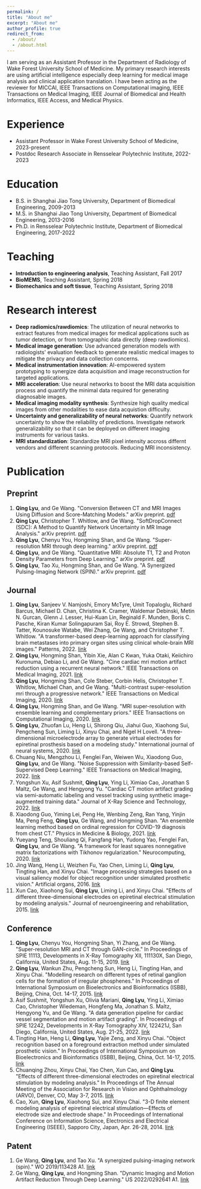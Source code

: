```yaml
---
permalink: /
title: "About me"
excerpt: "About me"
author_profile: true
redirect_from: 
  - /about/
  - /about.html
---
```


I am serving as an Assistant Professor in the Department of Radiology of Wake Forest University School of Medicine. My primary research interests are using artificial intelligence especially deep learning for medical image analysis and clinical application translation. I have been acting as the reviewer for MICCAI, IEEE Transactions on Computational imaging, IEEE Transactions on Medical Imaging, IEEE Journal of Biomedical and Health Informatics, IEEE Access, and Medical Physics.

Experience
======
* Assistant Professor in Wake Forest University School of Medicine, 2023-present
* Postdoc Research Associate in Rensselear Polytechnic Institute, 2022-2023

Education
======
* B.S. in Shanghai Jiao Tong University, Department of Biomedical Engineering, 2009-2013
* M.S. in Shanghai Jiao Tong University, Department of Biomedical Engineering, 2013-2016
* Ph.D. in Rensselear Polytechnic Institute, Department of Biomedical Engineering, 2017-2022

Teaching
======
* **Introduction to engineering analysis**, Teaching Assistant, Fall 2017
* **BioMEMS**, Teaching Assistant, Spring 2018
* **Biomechanics and soft tissue**, Teaching Assistant, Spring 2018

Research interest
======
* **Deep radiomics/rawdiomics**: The utilization of neural networks to extract features from medical images for medical applications such as tumor detection, or from tomographic data directly (deep rawdiomics). 
* **Medical image generation**: Use advanced generation models with radiologists' evaluation feedback to generate realistic medical images to mitigate the privacy and data collection concerns.
* **Medical instrumentation innovation**: AI-empowered system prototyping to synergize data acquisition and image reconstruction for targeted applications. 
* **MRI acceleration**: Use neural networks to boost the MRI data acquisition process and quantify the minimal data required for generating diagnosable images.
* **Medical imaging modality synthesis**: Synthesize high quality medical images from other modalities to ease data acquistion difficulty.
* **Uncertainty and generalizability of neural networks**: Quantify network uncertainty to show the reliability of predictions. Investigate network generalizability so that it can be deployed on different imaging instruments for various tasks.
* **MRI standardization**: Standardize MRI pixel intensity accross differnt vendors and different scanning protocols. Reducing MRI inconsistency.

Publication
======

Preprint
------
1. **Qing Lyu**, and Ge Wang. "Conversion Between CT and MRI Images Using Diffusion and Score-Matching Models." arXiv preprint. [pdf](https://https://arxiv.org/pdf/2209.12104.pdf)
2. **Qing Lyu**, Christopher T. Whitlow, and Ge Wang. "SoftDropConnect (SDC): A Method to Quantify Network Uncertainty in MR Image Analysis." arXiv preprint. [pdf](https://arxiv.org/pdf/2201.08418.pdf)
3. **Qing Lyu**, Chenyu You, Hongming Shan, and Ge Wang. "Super-resolution MRI through deep learning." arXiv preprint. [pdf](https://arxiv.org/ftp/arxiv/papers/1810/1810.06776.pdf)
4. **Qing Lyu**, and Ge Wang. "Quantitative MRI: Absolute T1, T2 and Proton Density Parameters from Deep Learning." arXiv preprint. [pdf](https://arxiv.org/ftp/arxiv/papers/1806/1806.07453.pdf)
5. **Qing Lyu**, Tao Xu, Hongming Shan, and Ge Wang. "A Synergized Pulsing-Imaging Network (SPIN)." arXiv preprint. [pdf](https://arxiv.org/ftp/arxiv/papers/1805/1805.12006.pdf)

Journal
------
1. **Qing Lyu**, Sanjeev V. Namjoshi, Emory McTyre, Umit Topaloglu, Richard Barcus, Michael D. Chan, Christina K. Cramer, Waldemar Debinski, Metin N. Gurcan, Glenn J. Lesser, Hui-Kuan Lin, Reginald F. Munden, Boris C. Pasche, Kiran Kumar Solingapuram Sai, Roy E. Strowd, Stephen B. Tatter, Kounosuke Watabe, Wei Zhang, Ge Wang, and Christopher T. Whitlow. "A transformer-based deep-learning approach for classifying brain metastases into primary organ sites using clinical whole-brain MRI images." Patterns, 2022. [link](https://www.cell.com/patterns/fulltext/S2666-3899(22)00238-0)
2. **Qing Lyu**, Hongming Shan, Yibin Xie, Alan C Kwan, Yuka Otaki, Keiichiro Kuronuma, Debiao Li, and Ge Wang. "Cine cardiac mri motion artifact reduction using a recurrent neural network." IEEE Transactions on Medical Imaging, 2021. [link](https://ieeexplore.ieee.org/abstract/document/9405626)
3. **Qing Lyu**, Hongming Shan, Cole Steber, Corbin Helis, Christopher T. Whitlow, Michael Chan, and Ge Wang. "Multi-contrast super-resolution mri through a progressive network." IEEE Transactions on Medical Imaging, 2020. [link](https://ieeexplore.ieee.org/abstract/document/9001105)
4. **Qing Lyu**, Hongming Shan, and Ge Wang. "MRI super-resolution with ensemble learning and complementary priors." IEEE Transactions on Computational Imaging, 2020. [link](https://ieeexplore.ieee.org/abstract/document/8950304)
5. **Qing Lyu**, Zhuofan Lu, Heng Li, Shirong Qiu, Jiahui Guo, Xiaohong Sui, Pengcheng Sun, Liming Li, Xinyu Chai, and Nigel H Lovell. "A three-dimensional microelectrode array to generate virtual electrodes for epiretinal prosthesis based on a modeling study." International journal of neural systems, 2020. [link](https://www.worldscientific.com/doi/abs/10.1142/S0129065720500069)
6. Chuang Niu, Mengzhou Li, Fenglei Fan, Weiwen Wu, Xiaodong Guo, **Qing Lyu**, and Ge Wang. "Noise Suppression with Similarity-based Self-Supervised Deep Learning." IEEE Transactions on Medical Imaging, 2022. [link](https://ieeexplore.ieee.org/abstract/document/9996422)
7. Yongshun Xu, Asif Sushmit, **Qing Lyu**, Ying Li, Ximiao Cao, Jonathan S Maltz, Ge Wang, and Hengyong Yu. "Cardiac CT motion artifact grading via semi-automatic labeling and vessel tracking using synthetic image-augmented training data." Journal of X-Ray Science and Technology, 2022. [link](https://content.iospress.com/articles/journal-of-x-ray-science-and-technology/xst211109)
8. Xiaodong Guo, Yiming Lei, Peng He, Wenbing Zeng, Ran Yang, Yinjin Ma, Peng Feng, **Qing Lyu**, Ge Wang, and Hongming Shan. "An ensemble learning method based on ordinal regression for COVID-19 diagnosis from chest CT." Physics in Medicine & Biology, 2021. [link](https://iopscience.iop.org/article/10.1088/1361-6560/ac34b2/meta)
9. Yueyang Teng, Shouliang Qi, Fangfang Han, Yudong Yao, Fenglei Fan, **Qing Lyu**, and Ge Wang. "A framework for least squares nonnegative matrix factorizations with Tikhonov regularization." Neurocomputing, 2020. [link](https://www.sciencedirect.com/science/article/abs/pii/S0925231220300217)
10. Jing Wang, Heng Li, Weizhen Fu, Yao Chen, Liming Li, **Qing Lyu**, Tingting Han, and Xinyu Chai. "Image processing strategies based on a visual saliency model for object recognition under simulated prosthetic vision." Artificial organs, 2016. [link](https://onlinelibrary.wiley.com/doi/abs/10.1111/aor.12498)
11. Xun Cao, Xiaohong Sui, **Qing Lyu**, Liming Li, and Xinyu Chai. "Effects of different three-dimensional electrodes on epiretinal electrical stimulation by modeling analysis." Journal of neuroengineering and rehabilitation, 2015. [link](https://jneuroengrehab.biomedcentral.com/articles/10.1186/s12984-015-0065-x)

Conference
------
1. **Qing Lyu**, Chenyu You, Hongming Shan, Yi Zhang, and Ge Wang. "Super-resolution MRI and CT through GAN-circle." In Proceedings of SPIE 11113, Developments in X-Ray Tomography XII, 111130X, San Diego, California, United States, Aug. 11-15, 2019. [link](https://www.spiedigitallibrary.org/conference-proceedings-of-spie/11113/111130X/Super-resolution-MRI-and-CT-through-GAN-CIRCLE/10.1117/12.2530592.short?webSyncID=9a0ce46e-9e6e-c7a4-9dab-6a0cbad05932&sessionGUID=9ad883c9-d902-bc99-93ce-d268bead49a2&SSO=1)
2. **Qing Lyu**, Wankun Zhu, Pengcheng Sun, Heng Li, Tingting Han, and Xinyu Chai. "Modelling research on different types of retinal ganglion cells for the formation of irregular phosphenes." In Proceedings of International Symposium on Bioelectronics and Bioinformatics (ISBB), Beijing, China, Oct. 14-17, 2015. [link](https://ieeexplore.ieee.org/abstract/document/7344950)
3. Asif Sushmit, Yongshun Xu, Olivia Mariani, **Qing Lyu**, Ying Li, Ximiao Cao, Christopher Wiedeman, Hongfeng Ma, Jonathan S. Maltz, Hengyong Yu, and Ge Wang. "A data generation pipeline for cardiac vessel segmentation and motion artifact grading". In Proceedings of SPIE 12242, Developments in X-Ray Tomography XIV, 122421J, San Diego, California, United States, Aug. 21-25, 2022. [link](https://www.spiedigitallibrary.org/conference-proceedings-of-spie/12242/0000/A-Data-Generation-Pipeline-for-Cardiac-Vessel-Segmentation-and-Motion/10.1117/12.2642869.short?SSO=1)
4. Tingting Han, Heng Li, **Qing Lyu**, Yajie Zeng, and Xinyu Chai. "Object recognition based on a foreground extraction method under simulated prosthetic vision." In Proceedings of International Symposium on Bioelectronics and Bioinformatics (ISBB), Beijing, China, Oct. 14-17, 2015. [link](https://ieeexplore.ieee.org/abstract/document/7344951)
5. Chuanqing Zhou, Xinyu Chai, Yao Chen, Xun Cao, and **Qing Lyu**. "Effects of different three-dimensional electrodes on epiretinal electrical stimulation by modeling analysis." In Proceedings of The Annual Meeting of the Association for Research in Vision and Ophthalmology (ARVO), Denver, CO, May 3-7, 2015. [link](https://iovs.arvojournals.org/article.aspx?articleID=2336501)
6. Cao, Xun, **Qing Lyu**, Xiaohong Sui, and Xinyu Chai. "3-D finite element modeling analysis of epiretinal electrical stimulation—Effects of electrode size and electrode shape." In Proceedings of International Conference on Information Science, Electronics and Electrical Engineering (ISEEE), Sapporo City, Japan, Apr. 26-28, 2014. [link](https://ieeexplore.ieee.org/abstract/document/6948137)

Patent
------
1. Ge Wang, **Qing Lyu**, and Tao Xu. "A synergized pulsing-imaging network (spin)." WO 2019/113428 A1. [link](https://patentscope.wipo.int/search/en/detail.jsf?docId=WO2019113428&_cid=P22-KBSTI1-51183-1)
2. Ge Wang, **Qing Lyu**, and Hongming Shan. "Dynamic Imaging and Motion Artifact Reduction Through Deep Learning." US 2022/0292641 A1. [link](https://patentscope.wipo.int/search/en/detail.jsf?docId=US374016070&_cid=P11-L8LKUZ-83847-1)
